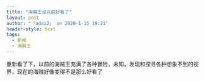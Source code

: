 ```yaml
---
title: "海贼王没以前好看了"
layout: post
author: "「adai2」 on 2020-1-15 19:21"
header-style: text
tags:
  - 新闻
  - 海贼王
---
```


<head></head>
<body>
  重新看了下，以前的海贼王充满了各种冒险，未知，发现和探寻各种想象不到的视界，现在的海贼好像变得不是那么好看了
</body>


